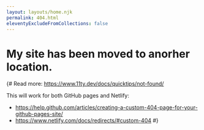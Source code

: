```yaml
---
layout: layouts/home.njk
permalink: 404.html
eleventyExcludeFromCollections: false
---
```

# My site has been moved to anorher location. 


<p id="root"></p>

{#
Read more: https://www.11ty.dev/docs/quicktips/not-found/

This will work for both GitHub pages and Netlify:

* https://help.github.com/articles/creating-a-custom-404-page-for-your-github-pages-site/
* https://www.netlify.com/docs/redirects/#custom-404
#}

<script> 
const oldserver = "https://yakikim.github.io/"; /* /([\.]+[com]+|[\.]+[io]+)([\/]+\S+)/ */ 
const newserver = "https://yakis.netlify.app/";
document.getElementById("root").innerHTML = "you can find the requested page <u><a href=" + window.location.href.replace(oldserver, newserver) + ">  here </a></u>" ;
</script>
